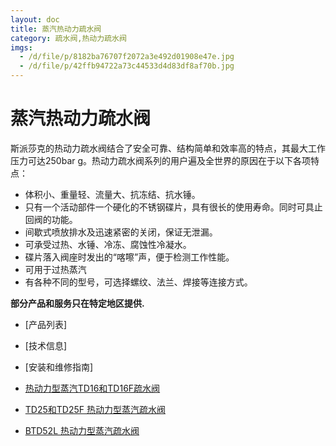 ```yaml
---
layout: doc
title: 蒸汽热动力疏水阀
category: 疏水阀,热动力疏水阀
imgs:
  - /d/file/p/8182ba76707f2072a3e492d01908e47e.jpg
  - /d/file/p/42ffb94722a73c44533d4d83df8af70b.jpg
---
```


# 蒸汽热动力疏水阀

斯派莎克的热动力疏水阀结合了安全可靠、结构简单和效率高的特点，其最大工作压力可达250bar g。热动力疏水阀系列的用户遍及全世界的原因在于以下各项特点：

- 体积小、重量轻、流量大、抗冻结、抗水锤。
- 只有一个活动部件一个硬化的不锈钢碟片，具有很长的使用寿命。同时可具止回阀的功能。
- 间歇式喷放排水及迅速紧密的关闭，保证无泄漏。
- 可承受过热、水锤、冷冻、腐蚀性冷凝水。
- 碟片落入阀座时发出的“喀嚓”声，便于检测工作性能。
- 可用于过热蒸汽
- 有各种不同的型号，可选择螺纹、法兰、焊接等连接方式。

**部分产品和服务只在特定地区提供.**

- [产品列表]
- [技术信息]
- [安装和维修指南]

- [热动力型蒸汽TD16和TD16F疏水阀](/thermodynamic/TD16F.html '热动力型蒸汽TD16和TD16F疏水阀')
- [TD25和TD25F 热动力型蒸汽疏水阀](/thermodynamic/TD25F.html 'TD25和TD25F 热动力型蒸汽疏水阀')
- [BTD52L 热动力型蒸汽疏水阀](/thermodynamic/BTD52L.html 'BTD52L 热动力型蒸汽疏水阀')
